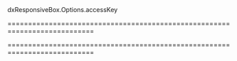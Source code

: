 <!--id-->dxResponsiveBox.Options.accessKey<!--/id-->
===========================================================================
<!--hidden--><!--/hidden-->
===========================================================================

